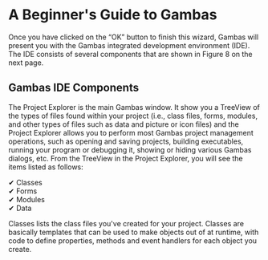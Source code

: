 # A Beginner's Guide to Gambas

Once you have clicked on the “OK” button to finish this wizard, Gambas
will present you with the Gambas integrated development environment (IDE).
The IDE consists of several components that are shown in Figure 8 on the next
page. <br/>

## Gambas IDE Components

The Project Explorer is the main Gambas window. It show you a TreeView
of the types of files found within your project (i.e., class files, forms, modules, and
other types of files such as data and picture or icon files) and the Project Explorer
allows you to perform most Gambas project management operations, such as
opening and saving projects, building executables, running your program or
debugging it, showing or hiding various Gambas dialogs, etc. From the TreeView
in the Project Explorer, you will see the items listed as follows: <br/>

✔ Classes <br/>
✔ Forms <br/>
✔ Modules <br/>
✔ Data <br/>


Classes lists the class files you've created for your project. Classes are
basically templates that can be used to make objects out of at runtime, with code
to define properties, methods and event handlers for each object you create.<br/>
